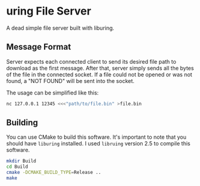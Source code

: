 # uring File Server

A dead simple file server built with liburing.

## Message Format

Server expects each connected client to send its desired file path to download as the first message. After that, server
simply sends all the bytes of the file in the connected socket. If a file could not be opened or was not found, a "NOT
FOUND" will be sent into the socket.

The usage can be simplified like this:

```bash
nc 127.0.0.1 12345 <<<"path/to/file.bin" >file.bin
```

## Building

You can use CMake to build this software. It's important to note that you should have `liburing` installed. I
used `libruing` version 2.5 to compile this software.

```bash
mkdir Build
cd Build
cmake -DCMAKE_BUILD_TYPE=Release ..
make
```